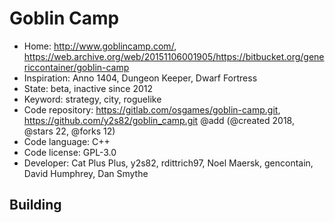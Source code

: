 # Goblin Camp

- Home: http://www.goblincamp.com/, https://web.archive.org/web/20151106001905/https://bitbucket.org/genericcontainer/goblin-camp
- Inspiration: Anno 1404, Dungeon Keeper, Dwarf Fortress
- State: beta, inactive since 2012
- Keyword: strategy, city, roguelike
- Code repository: https://gitlab.com/osgames/goblin-camp.git, https://github.com/y2s82/goblin_camp.git @add (@created 2018, @stars 22, @forks 12)
- Code language: C++
- Code license: GPL-3.0
- Developer: Cat Plus Plus, y2s82, rdittrich97, Noel Maersk, gencontain, David Humphrey, Dan Smythe

## Building
